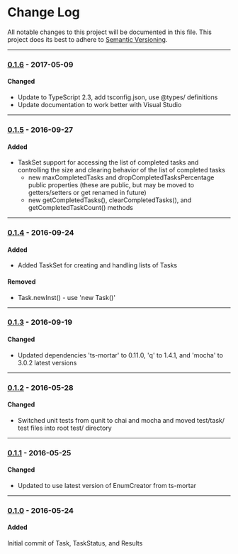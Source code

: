 ﻿# Change Log
All notable changes to this project will be documented in this file.
This project does its best to adhere to [Semantic Versioning](http://semver.org/).


--------
### [0.1.6](N/A) - 2017-05-09
#### Changed
* Update to TypeScript 2.3, add tsconfig.json, use @types/ definitions
* Update documentation to work better with Visual Studio


--------
### [0.1.5](https://github.com/TeamworkGuy2/ts-task-results/commit/fbcf39949f39fe6ca8f11fb453a8d49440cab2c2) - 2016-09-27
#### Added
* TaskSet support for accessing the list of completed tasks and controlling the size and clearing behavior of the list of completed tasks
  * new maxCompletedTasks and dropCompletedTasksPercentage public properties (these are public, but may be moved to getters/setters or get renamed in future)
  * new getCompletedTasks(), clearCompletedTasks(), and getCompletedTaskCount() methods


--------
### [0.1.4](https://github.com/TeamworkGuy2/ts-task-results/commit/277d8f51441b3ceec8bb0d592efffb7bf9f8e109) - 2016-09-24
#### Added
* Added TaskSet for creating and handling lists of Tasks

#### Removed
 * Task.newInst() - use 'new Task()'


--------
### [0.1.3](https://github.com/TeamworkGuy2/ts-task-results/commit/7b1ce2a24f891e562a88fe330984c6204a6168ed) - 2016-09-19
#### Changed
* Updated dependencies 'ts-mortar' to 0.11.0, 'q' to 1.4.1, and 'mocha' to 3.0.2 latest versions


--------
### [0.1.2](https://github.com/TeamworkGuy2/ts-task-results/commit/f75b9c2682b0f5e85986e8791e85311281c3ccc9) - 2016-05-28
#### Changed
* Switched unit tests from qunit to chai and mocha and moved test/task/ test files into root test/ directory


--------
### [0.1.1](https://github.com/TeamworkGuy2/ts-task-results/commit/84d099bc92572e687dbd8889f4182773b8a17690) - 2016-05-25
#### Changed
* Updated to use latest version of EnumCreator from ts-mortar


--------
### [0.1.0](https://github.com/TeamworkGuy2/ts-task-results/commit/46cb886b4855c665226347d0a1f3251f0f040fdc) - 2016-05-24
#### Added
Initial commit of Task, TaskStatus, and Results